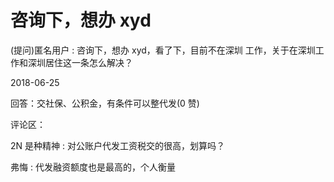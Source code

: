 # 咨询下，想办 xyd

(提问)匿名用户 : 咨询下，想办 xyd，看了下，目前不在深圳 工作，关于在深圳工作和深圳居住这一条怎么解决？

2018-06-25

回答：交社保、公积金，有条件可以整代发(0 赞)

评论区：

2N 是种精神 : 对公账户代发工资税交的很高，划算吗？

弗悔 : 代发融资额度也是最高的，个人衡量